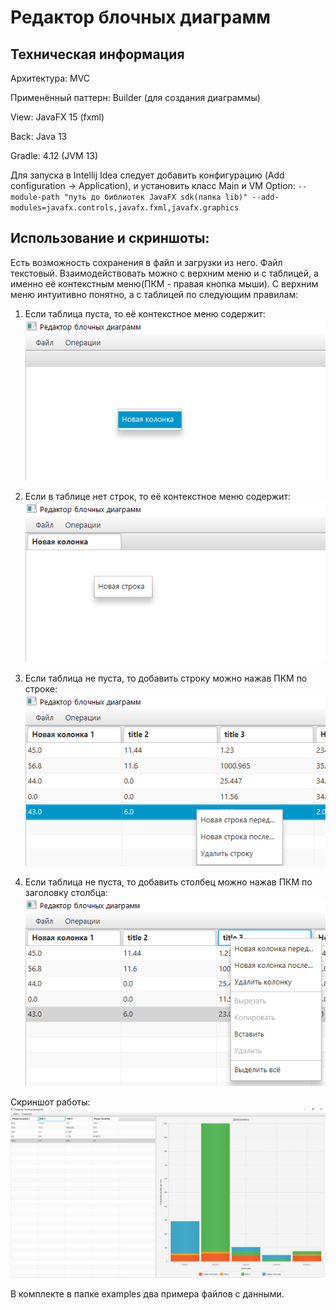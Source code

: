 # Редактор блочных диаграмм

## Техническая информация
Архитектура: MVC

Применённый паттерн: Builder (для создания диаграммы)

View: JavaFX 15 (fxml)

Back: Java 13

Gradle: 4.12 (JVM 13)


Для запуска в Intellij Idea следует добавить конфигурацию (Add configuration -> Application), и установить класс Main и VM Option:
`--module-path "путь до библиотек JavaFX sdk(папка lib)" --add-modules=javafx.controls,javafx.fxml,javafx.graphics`

## Использование и скриншоты:
Есть возможность сохранения в файл и загрузки из него. Файл текстовый.
Взаимодействовать можно с верхним меню и с таблицей, а именно её контекстным меню(ПКМ - правая кнопка мыши). С верхним меню интуитивно понятно, а с таблицей по следующим правилам:
1. Если таблица пуста, то её контекстное меню содержит:
![1](screenshots/1.png)

2. Если в таблице нет строк, то её контекстное меню содержит:
![2](screenshots/2.png)

3. Если таблица не пуста, то добавить строку можно нажав ПКМ по строке:
![3](screenshots/3.png)

4. Если таблица не пуста, то добавить столбец можно нажав ПКМ по заголовку столбца:
![4](screenshots/4.png)

Скриншот работы:
![5](screenshots/5.png)

В комплекте в папке examples два примера файлов с данными.


